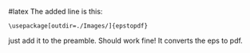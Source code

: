 #latex
The added line is this:
```
\usepackage[outdir=./Images/]{epstopdf}
```
just add it to the preamble. Should work fine! It converts the eps to pdf.